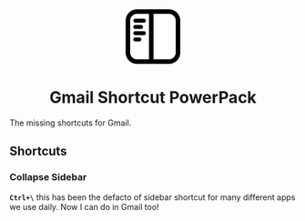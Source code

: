 <center>
  <img src="./icon-128.png">
  <h1>Gmail Shortcut PowerPack</h1>
</center>

The missing shortcuts for Gmail.

## Shortcuts
 
### Collapse Sidebar
**`Ctrl+\`** this has been the defacto of sidebar shortcut for many different apps we use daily. Now I can do in Gmail too!
